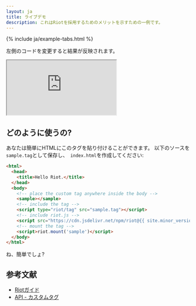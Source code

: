 ```yaml
---
layout: ja
title: ライブデモ
description: これはRiotを採用するためのメリットを示すための一例です。
---
```


{% include ja/example-tabs.html %}

左側のコードを変更すると結果が反映されます。

<iframe src="http://riotjs.com/examples/live-editor"></iframe>

## どのように使うの?

あなたは簡単にHTMLにこのタグを貼り付けることができます。 以下のソースを `sample.tag`として保存し、` index.html`を作成してください:

```html
<html>
  <head>
    <title>Hello Riot.</title>
  </head>
  <body>
    <!-- place the custom tag anywhere inside the body -->
    <sample></sample>
    <!-- include the tag -->
    <script type="riot/tag" src="sample.tag"></script>
    <!-- include riot.js -->
    <script src="https://cdn.jsdelivr.net/npm/riot@{{ site.minor_version }}/riot+compiler.min.js"></script>
    <!-- mount the tag -->
    <script>riot.mount('sample')</script>
  </body>
</html>
```

ね、簡単でしょ?

## 参考文献

- [Riotガイド](/ja/guide/)
- [API - カスタムタグ](/ja/api/)
